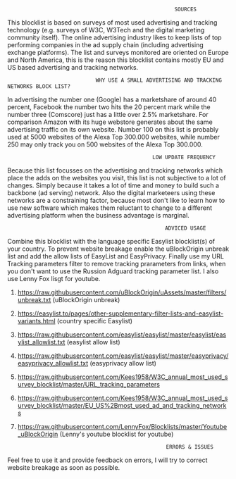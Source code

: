                                                          SOURCES
This blocklist is based on surveys of most used advertising and tracking technology (e.g. surveys of W3C, W3Tech and the
digital marketing community itself). The online advertising industry likes to keep lists of top performing companies in
the ad supply chain (including advertising exchange platforms). The list and surveys monitored are oriented on Europe and 
North America, this is the reason this blocklist contains mostly EU and US based advertising and tracking networks. 

                                WHY USE A SMALL ADVERTISING AND TRACKING NETWORKS BLOCK LIST? 
In advertising the number one (Google) has a marketshare of around 40 percent, Facebook the number two hits the 20 percent mark 
while the number three (Comscore) just has a little over 2.5% marketshare. For comparison Amazon with its huge webstore generates 
about the same advertising traffic on its own website. Number 100 on this list is probably used at 5000 websites of the Alexa 
Top 300.000 websites, while number 250 may only track you on 500 websites of the Alexa Top 300.000. 

                                                  LOW UPDATE FREQUENCY
Because this list focusses on the advertising and tracking networks which place the adds on the websites you visit, this list 
is not subjective to a lot of changes. Simply because it takes a lot of time and money to build such a backbone (ad serving) 
network. Also the digital marketeers using these networks are a constraining factor, because most don't like to learn how to
use new software which makes them reluctant to change to a different advertising platform when the business advantage is marginal.

                                                      ADVICED USAGE 
Combine this blocklist with the language specific Easylist blocklist(s) of your country. To prevent website breakage enable 
the uBlockOrigin unbreak list and add the allow lists of EasyList and EasyPrivacy. Finally use my URL Tracking parameters filter 
to remove tracking prarameters from links, when you don't want to use the Russion Adguard tracking parameter list. I also use 
Lenny Fox lisgt for youtube. 

1. https://raw.githubusercontent.com/uBlockOrigin/uAssets/master/filters/unbreak.txt (uBlockOrigin unbreak)
2. https://easylist.to/pages/other-supplementary-filter-lists-and-easylist-variants.html (country specific Easylist)
3. https://raw.githubusercontent.com/easylist/easylist/master/easylist/easylist_allowlist.txt (easylist allow list) 
4. https://raw.githubusercontent.com/easylist/easylist/master/easyprivacy/easyprivacy_allowlist.txt (easyprivacy allow list) 
5. https://raw.githubusercontent.com/Kees1958/W3C_annual_most_used_survey_blocklist/master/URL_tracking_parameters 
6. https://raw.githubusercontent.com/Kees1958/W3C_annual_most_used_survey_blocklist/master/EU_US%2Bmost_used_ad_and_tracking_networks 
7. https://raw.githubusercontent.com/LennyFox/Blocklists/master/Youtube_uBlockOrigin (Lenny's youtube blocklist for youtube)


                                                      ERRORS & ISSUES
Feel free to use it and provide feedback on errors, I will try to correct website breakage as soon as possible.  
